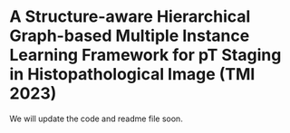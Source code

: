 # A Structure-aware Hierarchical Graph-based Multiple Instance Learning Framework for pT Staging in Histopathological Image (TMI 2023)

We will update the code and readme file soon.
